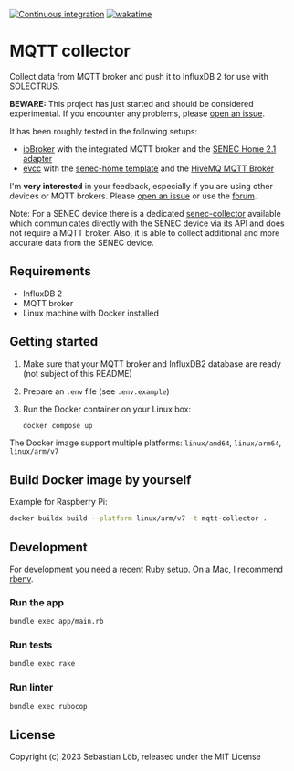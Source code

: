 [![Continuous integration](https://github.com/solectrus/mqtt-collector/actions/workflows/push.yml/badge.svg)](https://github.com/solectrus/mqtt-collector/actions/workflows/push.yml)
[![wakatime](https://wakatime.com/badge/user/697af4f5-617a-446d-ba58-407e7f3e0243/project/b31336e5-23f0-408c-ae20-e6bc96b846c9.svg)](https://wakatime.com/badge/user/697af4f5-617a-446d-ba58-407e7f3e0243/project/b31336e5-23f0-408c-ae20-e6bc96b846c9)

# MQTT collector

Collect data from MQTT broker and push it to InfluxDB 2 for use with SOLECTRUS.

**BEWARE:** This project has just started and should be considered experimental. If you encounter any problems, please [open an issue](https://github.com/solectrus/mqtt-collector/issues).

It has been roughly tested in the following setups:

- [ioBroker](https://www.iobroker.net/) with the integrated MQTT broker and the [SENEC Home 2.1 adapter](https://github.com/nobl/ioBroker.senec)
- [evcc](https://evcc.io/) with the [senec-home template](https://github.com/evcc-io/evcc/blob/master/templates/definition/meter/senec-home.yaml) and the [HiveMQ MQTT Broker](https://www.hivemq.com/public-mqtt-broker/)

I'm **very interested** in your feedback, especially if you are using other devices or MQTT brokers. Please [open an issue](https://github.com/solectrus/mqtt-collector/issues) or use the [forum](https://github.com/orgs/solectrus/discussions).

Note: For a SENEC device there is a dedicated [senec-collector](https://github.com/solectrus/senec-collector) available which communicates directly with the SENEC device via its API and does not require a MQTT broker. Also, it is able to collect additional and more accurate data from the SENEC device.

## Requirements

- InfluxDB 2
- MQTT broker
- Linux machine with Docker installed

## Getting started

1. Make sure that your MQTT broker and InfluxDB2 database are ready (not subject of this README)

2. Prepare an `.env` file (see `.env.example`)

3. Run the Docker container on your Linux box:

   ```bash
   docker compose up
   ```

The Docker image support multiple platforms: `linux/amd64`, `linux/arm64`, `linux/arm/v7`

## Build Docker image by yourself

Example for Raspberry Pi:

```bash
docker buildx build --platform linux/arm/v7 -t mqtt-collector .
```

## Development

For development you need a recent Ruby setup. On a Mac, I recommend [rbenv](https://github.com/rbenv/rbenv).

### Run the app

```bash
bundle exec app/main.rb
```

### Run tests

```bash
bundle exec rake
```

### Run linter

```bash
bundle exec rubocop
```

## License

Copyright (c) 2023 Sebastian Löb, released under the MIT License
